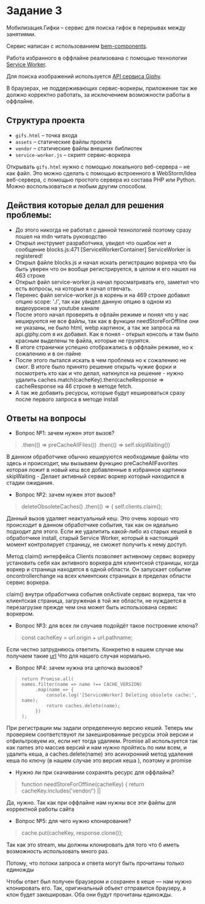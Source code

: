 # Задание 3

Мобилизация.Гифки – сервис для поиска гифок в перерывах между занятиями.

Сервис написан с использованием [bem-components](https://ru.bem.info/platform/libs/bem-components/5.0.0/).

Работа избранного в оффлайне реализована с помощью технологии [Service Worker](https://developer.mozilla.org/ru/docs/Web/API/Service_Worker_API/Using_Service_Workers).

Для поиска изображений используется [API сервиса Giphy](https://github.com/Giphy/GiphyAPI).

В браузерах, не поддерживающих сервис-воркеры, приложение так же должно корректно работать, 
за исключением возможности работы в оффлайне.

## Структура проекта

  * `gifs.html` – точка входа
  * `assets` – статические файлы проекта
  * `vendor` –  статические файлы внешних библиотек
  * `service-worker.js` – скрипт сервис-воркера

Открывать `gifs.html` нужно с помощью локального веб-сервера – не как файл. 
Это можно сделать с помощью встроенного в WebStorm/Idea веб-сервера, с помощью простого сервера
из состава PHP или Python. Можно воспользоваться и любым другим способом.

## Действия которые делал для решения проблемы:

  * До этого никогда не работал с данной технологией поэтому сразу пошел на mdn читать руководство 
  * Открыл инструмет разработчика, увидел что ошибок нет
    и сообщение blocks.js:471 [ServiceWorkerContainer] ServiceWorker is registered!
  * Открыл файле blocks.js и начал искать регистрацию воркера что бы быть уверен что он вообще регистрируется,
    в целом я его нашел на 463 строке 
  * Открыл файл service-worker.js начал просматривать его, заметил что есть вопросы, на которые
    я начал отвечать. 
  * Перенес файл service-worker.js в корень и на 469 строке добавил опцию scope: './', так как увидел данную
    опцию в одном из видеоуроков на youtube канале
  * После этого начал проверять в офлайн режиме и понял что у нас кешируются не все файлы, так
    как в функции needStoreForOffline они не указаны, не было html, webp картинок, а так же
    запроса на api.giphy.com я их добавил. Как я понял - открыл консоль и там было красным выделены те файла, 
    которые не грузятся.
  * В итоге странички успешно отображались в оффлайн режиме, но к сожалению и в он-лайне
  * После этого пытался искать в чем проблема но к сожалению не смог. В итоге было принято решение открыть
    чужие форки и посмотреть кто как и что делал, наткнулся на решение - нужно удалить 
    caches.match(cacheKey).then(cacheResponse => cacheResponse на 46 строке в методе fetch.
  * А так же добавить ресурсы, которые будут кешироваться сразу после первого запроса в методе install
     
## Ответы на вопросы
   * Вопрос №1: зачем нужен этот вызов?
   
   > .then(() => preCacheAllFiles())
     .then(() => self.skipWaiting())
   
   В данном обработчике обычно  кешируются необходимые файлы что
   здесь и происходит, мы вызываем функцию preCacheAllFavorites которая
   ложит в новый кеш все добавленные в избранное картинки
   skipWaiting - Делает активный сервис воркер который находился в стадии ожидания.
     
   * Вопрос №2: зачем нужен этот вызов? 
   >  deleteObsoleteCaches()
             .then(() => { 
              self.clients.claim(); 
                
   Данный вызов удаляет неактуальный кеш. Это очень хорошо что происходит
   в данном обработчике события, так как он идеально подходит для этого.
   Если же удалитить какой-либо из старых кешей в обработчике install,
   старый Service Worker, который в настоящий момент контролирует страницу,
   не сможет получить к нему доступ.
                                
   Метод claim() интерфейса Clients позволяет активному сервис воркеру установить себя
   как активного воркера для клиентской страницы, когда воркер и страница находятся в одной области.
   Он запускает событие oncontrollerchange на всех клиентских страницах в пределах области сервис воркера.

   claim() внутри обработчика события onActivate сервис воркера, так что клиентская страница,
   загруженая в той же области, не нуждается в перезагрузке прежде чем она может быть использована
   сервис воркером.  
                              
   * Вопрос №3: для всех ли случаев подойдёт такое построение ключа?  
   > const cacheKey = url.origin + url.pathname;
                            
  Если честно затрудняюсь ответить.
  Конкретно в нашем случае мы получаем такие [url](http://joxi.ru/a2XakDLh1J7WQA)
  Что для нашего случая нормально.                    
       
  * Вопрос №4: зачем нужна эта цепочка вызовов?
  >     return Promise.all(
  >     names.filter(name => name !== CACHE_VERSION)
  >          .map(name => {
  >              console.log('[ServiceWorker] Deleting obsolete cache:', name);
  >              return caches.delete(name);
  >          })
  >     );
  
  При регистрации мы задали определенную версию кешей.
  Теперь мы проверяем соответствуют ли закешированные ресурсы этой версии и отфильтровуем их, если
  нет тогда удаляем.
  Promise all используется так как names это массив версий и нам нужно пройтись по ним всем,
  и удалить кеша, а caches.delete(name) это асинхронний метод удаления кеша по ключу (в нашем
  случае это версия кеша ), поэтому и promise
  
  * Нужно ли при скачивании сохранять ресурс для оффлайна?
  > function needStoreForOffline(cacheKey) {
      return cacheKey.includes('vendor/') ||
    
  Да, нужно. Так как при оффлайне нам нужны все эти файлы
  для корректной работы сайта
  
  * Вопрос №5: для чего нужно клонирование?
  > cache.put(cacheKey, response.clone());   
                     
 Так как это stream, мы должны клонировать для
 того что б иметь возможность использовать много раз.

 Потому, что потоки запроса и ответа могут быть прочитаны только единожды

 Чтобы ответ был получен браузером и сохранен в кеше — нам нужно клонировать его.
 Так, оригинальный объект отправится браузеру, а клон будет закеширован.
 Оба они будут прочитаны единожды.
                         
   
    